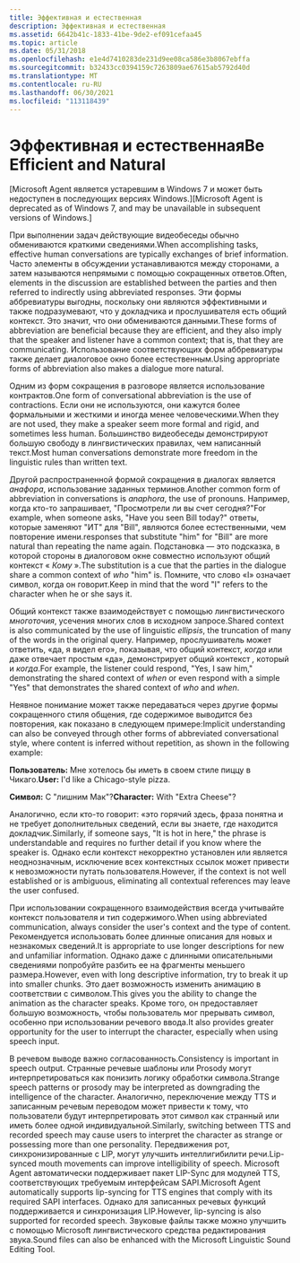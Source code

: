 ```yaml
---
title: Эффективная и естественная
description: Эффективная и естественная
ms.assetid: 6642b41c-1833-41be-9de2-ef091cefaa45
ms.topic: article
ms.date: 05/31/2018
ms.openlocfilehash: e1e4d7410283de231d9ee08ca586e3b8067ebffa
ms.sourcegitcommit: b32433cc0394159c7263809ae67615ab5792d40d
ms.translationtype: MT
ms.contentlocale: ru-RU
ms.lasthandoff: 06/30/2021
ms.locfileid: "113118439"
---
```

# <a name="be-efficient-and-natural"></a><span data-ttu-id="7959f-103">Эффективная и естественная</span><span class="sxs-lookup"><span data-stu-id="7959f-103">Be Efficient and Natural</span></span>

<span data-ttu-id="7959f-104">\[Microsoft Agent является устаревшим в Windows 7 и может быть недоступен в последующих версиях Windows.\]</span><span class="sxs-lookup"><span data-stu-id="7959f-104">\[Microsoft Agent is deprecated as of Windows 7, and may be unavailable in subsequent versions of Windows.\]</span></span>

<span data-ttu-id="7959f-105">При выполнении задач действующие видеобеседы обычно обмениваются краткими сведениями.</span><span class="sxs-lookup"><span data-stu-id="7959f-105">When accomplishing tasks, effective human conversations are typically exchanges of brief information.</span></span> <span data-ttu-id="7959f-106">Часто элементы в обсуждении устанавливаются между сторонами, а затем называются непрямыми с помощью сокращенных ответов.</span><span class="sxs-lookup"><span data-stu-id="7959f-106">Often, elements in the discussion are established between the parties and then referred to indirectly using abbreviated responses.</span></span> <span data-ttu-id="7959f-107">Эти формы аббревиатуры выгодны, поскольку они являются эффективными и также подразумевают, что у докладчика и прослушивателя есть общий контекст. Это значит, что они обмениваются данными.</span><span class="sxs-lookup"><span data-stu-id="7959f-107">These forms of abbreviation are beneficial because they are efficient, and they also imply that the speaker and listener have a common context; that is, that they are communicating.</span></span> <span data-ttu-id="7959f-108">Использование соответствующих форм аббревиатуры также делает диалоговое окно более естественным.</span><span class="sxs-lookup"><span data-stu-id="7959f-108">Using appropriate forms of abbreviation also makes a dialogue more natural.</span></span>

<span data-ttu-id="7959f-109">Одним из форм сокращения в разговоре является использование контрактов.</span><span class="sxs-lookup"><span data-stu-id="7959f-109">One form of conversational abbreviation is the use of contractions.</span></span> <span data-ttu-id="7959f-110">Если они не используются, они кажутся более формальными и жесткими и иногда менее человеческими.</span><span class="sxs-lookup"><span data-stu-id="7959f-110">When they are not used, they make a speaker seem more formal and rigid, and sometimes less human.</span></span> <span data-ttu-id="7959f-111">Большинство видеобеседы демонстрируют большую свободу в лингвистических правилах, чем написанный текст.</span><span class="sxs-lookup"><span data-stu-id="7959f-111">Most human conversations demonstrate more freedom in the linguistic rules than written text.</span></span>

<span data-ttu-id="7959f-112">Другой распространенной формой сокращения в диалогах является *анафора*, использование заданных терминов.</span><span class="sxs-lookup"><span data-stu-id="7959f-112">Another common form of abbreviation in conversations is *anaphora*, the use of pronouns.</span></span> <span data-ttu-id="7959f-113">Например, когда кто-то запрашивает, "Просмотрели ли вы счет сегодня?"</span><span class="sxs-lookup"><span data-stu-id="7959f-113">For example, when someone asks, "Have you seen Bill today?"</span></span> <span data-ttu-id="7959f-114">ответы, которые заменяют "ИТ" для "Bill", являются более естественными, чем повторение имени.</span><span class="sxs-lookup"><span data-stu-id="7959f-114">responses that substitute "him" for "Bill" are more natural than repeating the name again.</span></span> <span data-ttu-id="7959f-115">Подстановка — это подсказка, в которой стороны в диалоговом окне совместно используют общий контекст « *Кому* ».</span><span class="sxs-lookup"><span data-stu-id="7959f-115">The substitution is a cue that the parties in the dialogue share a common context of *who* "him" is.</span></span> <span data-ttu-id="7959f-116">Помните, что слово «I» означает символ, когда он говорит.</span><span class="sxs-lookup"><span data-stu-id="7959f-116">Keep in mind that the word "I" refers to the character when he or she says it.</span></span>

<span data-ttu-id="7959f-117">Общий контекст также взаимодействует с помощью лингвистического *многоточия*, усечения многих слов в исходном запросе.</span><span class="sxs-lookup"><span data-stu-id="7959f-117">Shared context is also communicated by the use of linguistic *ellipsis*, the truncation of many of the words in the original query.</span></span> <span data-ttu-id="7959f-118">Например, прослушиватель может ответить, «да, я видел его», показывая, что общий контекст, *когда* или даже отвечает простым «да», демонстрирует общий контекст *,* который и *когда*.</span><span class="sxs-lookup"><span data-stu-id="7959f-118">For example, the listener could respond, "Yes, I saw him," demonstrating the shared context of *when* or even respond with a simple "Yes" that demonstrates the shared context of *who* and *when*.</span></span>

<span data-ttu-id="7959f-119">Неявное понимание может также передаваться через другие формы сокращенного стиля общения, где содержимое выводится без повторения, как показано в следующем примере:</span><span class="sxs-lookup"><span data-stu-id="7959f-119">Implicit understanding can also be conveyed through other forms of abbreviated conversational style, where content is inferred without repetition, as shown in the following example:</span></span>

<span data-ttu-id="7959f-120">**Пользователь:** Мне хотелось бы иметь в своем стиле пиццу в Чикаго.</span><span class="sxs-lookup"><span data-stu-id="7959f-120">**User:** I'd like a Chicago-style pizza.</span></span>

<span data-ttu-id="7959f-121">**Символ:** С "лишним Мак"?</span><span class="sxs-lookup"><span data-stu-id="7959f-121">**Character:** With "Extra Cheese"?</span></span>

<span data-ttu-id="7959f-122">Аналогично, если кто-то говорит: «это горячий здесь, фраза понятна и не требует дополнительных сведений, если вы знаете, где находится докладчик.</span><span class="sxs-lookup"><span data-stu-id="7959f-122">Similarly, if someone says, "It is hot in here," the phrase is understandable and requires no further detail if you know where the speaker is.</span></span> <span data-ttu-id="7959f-123">Однако если контекст некорректно установлен или является неоднозначным, исключение всех контекстных ссылок может привести к невозможности путать пользователя.</span><span class="sxs-lookup"><span data-stu-id="7959f-123">However, if the context is not well established or is ambiguous, eliminating all contextual references may leave the user confused.</span></span>

<span data-ttu-id="7959f-124">При использовании сокращенного взаимодействия всегда учитывайте контекст пользователя и тип содержимого.</span><span class="sxs-lookup"><span data-stu-id="7959f-124">When using abbreviated communication, always consider the user's context and the type of content.</span></span> <span data-ttu-id="7959f-125">Рекомендуется использовать более длинные описания для новых и незнакомых сведений.</span><span class="sxs-lookup"><span data-stu-id="7959f-125">It is appropriate to use longer descriptions for new and unfamiliar information.</span></span> <span data-ttu-id="7959f-126">Однако даже с длинными описательными сведениями попробуйте разбить ее на фрагменты меньшего размера.</span><span class="sxs-lookup"><span data-stu-id="7959f-126">However, even with long descriptive information, try to break it up into smaller chunks.</span></span> <span data-ttu-id="7959f-127">Это дает возможность изменить анимацию в соответствии с символом.</span><span class="sxs-lookup"><span data-stu-id="7959f-127">This gives you the ability to change the animation as the character speaks.</span></span> <span data-ttu-id="7959f-128">Кроме того, он предоставляет большую возможность, чтобы пользователь мог прерывать символ, особенно при использовании речевого ввода.</span><span class="sxs-lookup"><span data-stu-id="7959f-128">It also provides greater opportunity for the user to interrupt the character, especially when using speech input.</span></span>

<span data-ttu-id="7959f-129">В речевом выводе важно согласованность.</span><span class="sxs-lookup"><span data-stu-id="7959f-129">Consistency is important in speech output.</span></span> <span data-ttu-id="7959f-130">Странные речевые шаблоны или Prosody могут интерпретироваться как понизить логику обработки символа.</span><span class="sxs-lookup"><span data-stu-id="7959f-130">Strange speech patterns or prosody may be interpreted as downgrading the intelligence of the character.</span></span> <span data-ttu-id="7959f-131">Аналогично, переключение между TTS и записанным речевым переводом может привести к тому, что пользователи будут интерпретировать этот символ как странный или иметь более одной индивидуальной.</span><span class="sxs-lookup"><span data-stu-id="7959f-131">Similarly, switching between TTS and recorded speech may cause users to interpret the character as strange or possessing more than one personality.</span></span> <span data-ttu-id="7959f-132">Передвижения рот, синхронизированные с LIP, могут улучшить интеллигибилити речи.</span><span class="sxs-lookup"><span data-stu-id="7959f-132">Lip-synced mouth movements can improve intelligibility of speech.</span></span> <span data-ttu-id="7959f-133">Microsoft Agent автоматически поддерживает пакет LIP-Sync для модулей TTS, соответствующих требуемым интерфейсам SAPI.</span><span class="sxs-lookup"><span data-stu-id="7959f-133">Microsoft Agent automatically supports lip-syncing for TTS engines that comply with its required SAPI interfaces.</span></span> <span data-ttu-id="7959f-134">Однако для записанных речевых функций поддерживается и синхронизация LIP.</span><span class="sxs-lookup"><span data-stu-id="7959f-134">However, lip-syncing is also supported for recorded speech.</span></span> <span data-ttu-id="7959f-135">Звуковые файлы также можно улучшить с помощью Microsoft лингвистического средства редактирования звука.</span><span class="sxs-lookup"><span data-stu-id="7959f-135">Sound files can also be enhanced with the Microsoft Linguistic Sound Editing Tool.</span></span>

 

 




